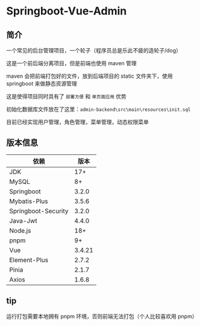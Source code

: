 # Springboot-Vue-Admin

## 简介

一个常见的后台管理项目，一个轮子（程序员总是乐此不疲的造轮子/dog）

这是一个前后端分离项目，但是前端也使用 maven 管理

maven 会把前端打包好的文件，放到后端项目的 static 文件夹下，使用 springboot 来做静态资源管理

这是使得项目同时具有了 `部署方便` 和 `单页面应用` 优势

初始化数据库文件放在了这里：`admin-backend\src\main\resources\init.sql`

目前已经实现用户管理，角色管理，菜单管理，动态权限菜单

## 版本信息

| 依赖                  | 版本     |
|---------------------|--------|
| JDK                 | 17+    |
| MySQL               | 8+     |
| Springboot          | 3.2.0  |
| Mybatis-Plus        | 3.5.6  |
| Springboot-Security | 3.2.0  |
| Java-Jwt            | 4.4.0  |
| Node.js             | 18+    |
| pnpm                | 9+     |
| Vue                 | 3.4.21 |
| Element-Plus        | 2.7.2  |
| Pinia               | 2.1.7  |
| Axios               | 1.6.8  |

## tip

运行打包需要本地拥有 pnpm 环境，否则前端无法打包（个人比较喜欢用 pnpm）
